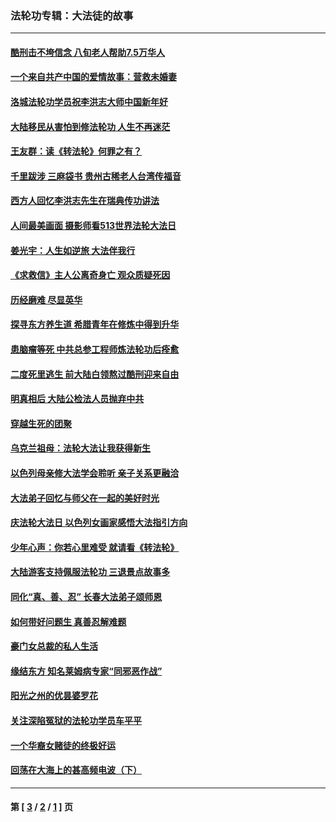 ### 法轮功专辑：大法徒的故事
---
#### [酷刑击不垮信念 八旬老人帮助7.5万华人](../../pages/nf1147481/n12880712.md?05100430) 
#### [一个来自共产中国的爱情故事：营救未婚妻](../../pages/nf1147481/n12778386.md?05100430) 
#### [洛城法轮功学员祝李洪志大师中国新年好](../../pages/nf1147481/n12724685.md?05100430) 
#### [大陆移民从害怕到修法轮功 人生不再迷茫](../../pages/nf1147481/n12414325.md?05100430) 
#### [王友群：读《转法轮》何罪之有？](../../pages/nf1147481/n12408647.md?05100430) 
#### [千里跋涉 三麻袋书 贵州古稀老人台湾传福音](../../pages/nf1147481/n12198750.md?05100430) 
#### [西方人回忆李洪志先生在瑞典传功讲法](../../pages/nf1147481/n12099607.md?05100430) 
#### [人间最美画面 摄影师看513世界法轮大法日](../../pages/nf1147481/n12094118.md?05100430) 
#### [姜光宇：人生如逆旅 大法伴我行](../../pages/nf1147481/n12088664.md?05100430) 
#### [《求救信》主人公离奇身亡 观众质疑死因](../../pages/nf1147481/n11845215.md?05100430) 
#### [历经磨难 尽显英华](../../pages/nf1147481/n11723297.md?05100430) 
#### [探寻东方养生道 希腊青年在修炼中得到升华](../../pages/nf1147481/n11494502.md?05100430) 
#### [患脑瘤等死 中共总参工程师炼法轮功后痊愈](../../pages/nf1147481/n11466682.md?05100430) 
#### [二度死里逃生 前大陆白领熬过酷刑迎来自由](../../pages/nf1147481/n11368594.md?05100430) 
#### [明真相后 大陆公检法人员抛弃中共](../../pages/nf1147481/n11358618.md?05100430) 
#### [穿越生死的团聚](../../pages/nf1147481/n11258922.md?05100430) 
#### [乌克兰祖母：法轮大法让我获得新生](../../pages/nf1147481/n11269457.md?05100430) 
#### [以色列母亲修大法学会聆听 亲子关系更融洽](../../pages/nf1147481/n11268195.md?05100430) 
#### [大法弟子回忆与师父在一起的美好时光](../../pages/nf1147481/n11267759.md?05100430) 
#### [庆法轮大法日 以色列女画家感悟大法指引方向](../../pages/nf1147481/n11267735.md?05100430) 
#### [少年心声：你若心里难受 就请看《转法轮》](../../pages/nf1147481/n11267496.md?05100430) 
#### [大陆游客支持佩服法轮功 三退景点故事多](../../pages/nf1147481/n11267378.md?05100430) 
#### [同化“真、善、忍” 长春大法弟子颂师恩](../../pages/nf1147481/n11266497.md?05100430) 
#### [如何带好问题生 真善忍解难题](../../pages/nf1147481/n11243655.md?05100430) 
#### [豪门女总裁的私人生活](../../pages/nf1147481/n10127794.md?05100430) 
#### [缘结东方 知名莱姆病专家“同邪恶作战”](../../pages/nf1147481/n10682468.md?05100430) 
#### [阳光之州的优昙婆罗花](../../pages/nf1147481/n10546697.md?05100430) 
#### [关注深陷冤狱的法轮功学员车平平](../../pages/nf1147481/n10146883.md?05100430) 
#### [一个华裔女赌徒的终极好运](../../pages/nf1147481/n9147756.md?05100430) 
#### [回荡在大海上的甚高频电波（下）](../../pages/nf1147481/n8743186.md?05100430) 

---
#### 第 [ [3](./3.md?05100430) / [2](./2.md?05100430) / [1](./1.md?05100430) ] 页
